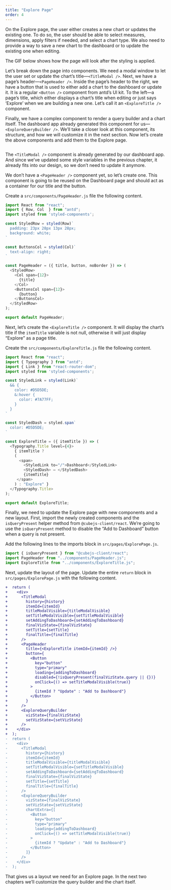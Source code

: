 ```yaml
---
title: "Explore Page"
order: 4
---
```


On the Explore page, the user either creates a new chart or updates the existing one. To do so, the user should be able to select measures, dimensions, apply filters if needed, and select a chart type. We also need to provide a way to save a new chart to the dashboard or to update the existing one when editing.

The GIF below shows how the page will look after the styling is applied.

<GIF>

Let’s break down the page into components. We need a modal window to let the user set or update the chart’s title—`<TitleModal />`. Next, we have a page’s header—`<PageHeader />`. Inside the page’s header to the right, we have a button that is used to either add a chart to the dashboard or update it. It is a regular `<Button />` component from antd’s UI kit. To the left—a page’s title, which either displays a chart’s title when editing or just says ‘Explore’ when we are building a new one. Let’s call it an `<ExploreTitle />` component.

Finally, we have a complex component to render a query builder and a chart itself. The dashboard app already generated this component for us—`<ExploreQueryBuilder />`. We’ll take a closer look at this component, its structure, and how we will customize it in the next section. Now let’s create the above components and add them to the Explore page.

<IMAGE WITH THE COMPONENTS>

The `<TitleModal />` component is already generated by our dashboard app. And since we’ve updated some style variables in the previous chapter, it already fits into our design, so we don’t need to update it anymore.

We don’t have a `<PageHeader />` component yet, so let’s create one. This component is going to be reused on the Dashboard page and should act as a container for our title and the button.

Create a `src/components/PageHeader.js` file the following content.

```javascript
import React from "react";
import { Row, Col  } from "antd";
import styled from 'styled-components';

const StyledRow = styled(Row)`
  padding: 23px 28px 13px 28px;
  background: white;
`

const ButtonsCol = styled(Col)`
  text-align: right;
`

const PageHeader = ({ title, button, noBorder }) => (
  <StyledRow>
    <Col span={12}>
      {title}
    </Col>
    <ButtonsCol span={12}>
      {button}
    </ButtonsCol>
  </StyledRow>
);

export default PageHeader;
```

Next, let’s create the `<ExploreTitle />` component. It will display the chart’s title if the `itemTitle` variable is not null, otherwise it will just display “Explore” as a page title.

Create the `src/components/ExploreTitle.js` file the following content.

```javascript
import React from "react";
import { Typography } from "antd";
import { Link } from "react-router-dom";
import styled from 'styled-components';

const StyledLink = styled(Link)`
  && {
    color: #D5D5DE;
    &:hover {
      color: #7A77FF;
    }
  }
`

const StyledDash = styled.span`
  color: #D5D5DE;
`

const ExploreTitle = ({ itemTitle }) => (
  <Typography.Title level={4}>
    { itemTitle ?
    (
      <span>
        <StyledLink to="/">Dashboard</StyledLink>
        <StyledDash> — </StyledDash>
        {itemTitle}
     </span>
    ) : "Explore" }
  </Typography.Title>
);

export default ExploreTitle;
```

Finally, we need to update the Explore page with new components and a new layout. First, import the newly created components and the `isQueryPresent` helper method from `@cubejs-client/react`. We’re going to use the `isQueryPresent` method to disable the “Add to Dashboard” button when a query is not present.

Add the following lines to the imports block in `src/pages/ExplorePage.js`.

```javascript
import { isQueryPresent } from "@cubejs-client/react";
import PageHeader from "../components/PageHeader.js";
import ExploreTitle from "../components/ExploreTitle.js";
```

Next, update the layout of the page. Update the entire `return` block in `src/pages/ExplorePage.js` with the following content.

```diff
+  return (
+    <div>
+      <TitleModal
+        history={history}
+        itemId={itemId}
+        titleModalVisible={titleModalVisible}
+        setTitleModalVisible={setTitleModalVisible}
+        setAddingToDashboard={setAddingToDashboard}
+        finalVizState={finalVizState}
+        setTitle={setTitle}
+        finalTitle={finalTitle}
+      />
+      <PageHeader
+        title={<ExploreTitle itemId={itemId} />}
+        button={
+          <Button
+            key="button"
+            type="primary"
+            loading={addingToDashboard}
+            disabled={!isQueryPresent(finalVizState.query || {})}
+            onClick={() => setTitleModalVisible(true)}
+          >
+            {itemId ? "Update" : "Add to Dashboard"}
+          </Button>
+        }
+      />
+      <ExploreQueryBuilder
+        vizState={finalVizState}
+        setVizState={setVizState}
+      />
+    </div>
+  );
-  return (
-    <div>
-      <TitleModal
-        history={history}
-        itemId={itemId}
-        titleModalVisible={titleModalVisible}
-        setTitleModalVisible={setTitleModalVisible}
-        setAddingToDashboard={setAddingToDashboard}
-        finalVizState={finalVizState}
-        setTitle={setTitle}
-        finalTitle={finalTitle}
-      />
-      <ExploreQueryBuilder
-        vizState={finalVizState}
-        setVizState={setVizState}
-        chartExtra={[
-          <Button
-            key="button"
-            type="primary"
-            loading={addingToDashboard}
-            onClick={() => setTitleModalVisible(true)}
-          >
-            {itemId ? "Update" : "Add to Dashboard"}
-          </Button>
-        ]}
-      />
-    </div>
-  );
```

That gives us a layout we need for an Explore page. In the next two chapters we’ll customize the query builder and the chart itself.
